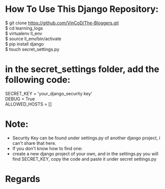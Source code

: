 # How To Use This Django Repository:
$ git clone https://github.com/VinCoD/The-Bloggers.git <br/>
$ cd learning_logs <br/>
$ virtualenv ll_env <br/>
$ source ll_env/bin/activate <br/>
$ pip install django <br/>
$ touch secret_settings.py <br/>

# in the secret_settings folder, add the following code:

SECRET_KEY = 'your_django_security key'<br/>
DEBUG = True<br/>
ALLOWED_HOSTS = []


# Note:
- Security Key can be found under settings.py of another django project, i can't share that here.
- If you don't know how to find one:
- create a new django project of your own, and in the settings.py you will find SECRET_KEY, copy the code and paste it under secret settings.py

# Regards
